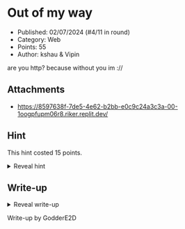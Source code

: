 # Out of my way

- Published: 02/07/2024 (#4/11 in round)
- Category: Web
- Points: 55
- Author: kshau & Vipin

are you http? because without you im ://

## Attachments

- https://8597638f-7de5-4e62-b2bb-e0c9c24a3c3a-00-1oogpfupm06r8.riker.replit.dev/

## Hint

This hint costed 15 points.

<details>
<summary>Reveal hint</summary>

robots.txt is a great place to check out

</details>

## Write-up

<details>
<summary>Reveal write-up</summary>

When visiting the website, we see that we have the first half of the flag: `csd{lptzubJCKtbrLn`. Websites have common
files such as `robots.txt` and `sitemap.xml`. The `robots.txt` file is a file that tells web crawlers (like Google)
restrictions when crawling the website. When visiting `/robots.txt`, we see this line:

```
Disallow: /bobots2
```

This tells us that there is a directory called `/bobots2` that should be hidden from web crawlers and search engines.
When visiting that directory, we don't see anything interesting at first. However, when we view the page source using
right-click > View Page Source or DevTools, we can see the second half of the flag hidden.

The flag is in reverse, so we can reverse it again to get the full flag.

Flag: `csd{lptzubJCKtbrLnRceminJErKwzrIAZo}`

</details>

Write-up by GodderE2D
